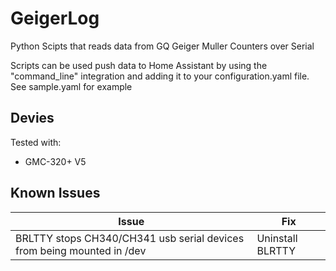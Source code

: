 # GeigerLog

Python Scipts that reads data from GQ Geiger Muller Counters over Serial

Scripts can be used push data to Home Assistant by using the "command_line" integration and adding it to your configuration.yaml file.
See sample.yaml for example

## Devies
Tested with:
* GMC-320+ V5

## Known Issues

| Issue                                                                | Fix            |
|----------------------------------------------------------------------|----------------|
|BRLTTY stops CH340/CH341 usb serial devices from being mounted in /dev|Uninstall BLRTTY|

